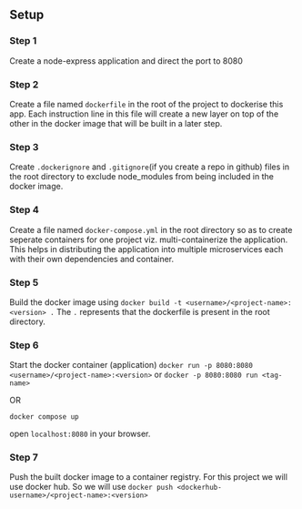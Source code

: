 ## Setup

### Step 1
Create a node-express application and direct the port to 8080

### Step 2
Create a file named `dockerfile` in the root of the project to dockerise this app.
Each instruction line in this file will create a new layer on top of the other in the docker image that will be built in a later step.

### Step 3
Create `.dockerignore` and `.gitignore`(if you create a repo in github) files in the root directory to exclude node_modules from being included in the docker image.

### Step 4
Create a file named `docker-compose.yml` in the root directory so as to create seperate containers for one project viz. multi-containerize the application. This helps in distributing the application into multiple microservices each with their own dependencies and container.

### Step 5
Build the docker image using `docker build -t <username>/<project-name>:<version> .`
The `.` represents that the dockerfile is present in the root directory.

### Step 6
Start the docker container (application) 
`docker run -p 8080:8080 <username>/<project-name>:<version>` or  `docker -p 8080:8080 run <tag-name>`

OR

`docker compose up`

open `localhost:8080` in your browser.

### Step 7

Push the built docker image to a container registry. For this project we will use docker hub. So we will use `docker push <dockerhub-username>/<project-name>:<version>`